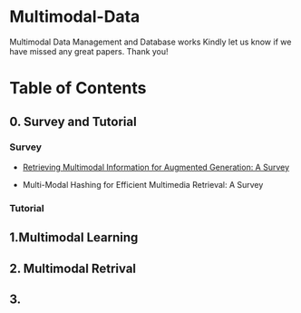 # Multimodal-Data
Multimodal Data Management  and Database works
Kindly let us know if we have missed any great papers. Thank you!

Table of Contents
=================

## 0. Survey and Tutorial

### Survey

* [Retrieving Multimodal Information for Augmented Generation: A Survey](https://arxiv.org/pdf/2303.10868.pdf)

* Multi-Modal Hashing for Efficient Multimedia Retrieval: A Survey

### Tutorial

## 1.Multimodal Learning

## 2. Multimodal Retrival 

## 3.
